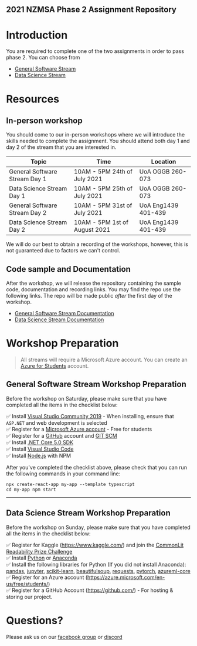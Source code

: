 ## 2021 NZMSA Phase 2 Assignment Repository

# Introduction
You are required to complete one of the two assignments in order to pass phase 2. You can choose from 
* [General Software Stream](2021-MSA-Phase2-General-Stream.pdf)
* [Data Science Stream](2021-MSA-Phase2-Data-Science.pdf)

# Resources

## In-person workshop
You should come to our in-person workshops where we will introduce the skills needed to complete the assignment. You should attend both day 1 and day 2 of the stream that you are interested in.

| Topic                         | Time                    | Location            |
|-------------------------------|-------------------------|---------------------|
| General Software Stream Day 1 | 10AM - 5PM 24th of July 2021  | UoA OGGB 260-073    |
| Data Science Stream Day 1     | 10AM - 5PM 25th of July 2021  | UoA OGGB 260-073    |
| General Software Stream Day 2 | 10AM - 5PM 31st of July 2021  | UoA Eng1439 401-439 |
| Data Science Stream Day 2     | 10AM - 5PM 1st of August 2021 | UoA Eng1439 401-439 |

We will do our best to obtain a recording of the workshops, however, this is not guaranteed due to factors we can't control. 

## Code sample and Documentation
After the workshop, we will release the repository containing the sample code, documentation and recording links. You may find the repo use the following links. The repo will be made public *after* the first day of the workshop.
* [General Software Stream Documentation](https://github.com/NZMSA/2021-Phase-2)
* [Data Science Stream Documentation](https://github.com/NZMSA/2021-Phase-2-Data-Science)

# Workshop Preparation

> All streams will require a Microsoft Azure account. You can create an [Azure for Students](https://github.com/NZMSA/2019-Phase-1/blob/master/Azure%20For%20Students/README.md)  account.

## General Software Stream Workshop Preparation

Before the workshop on Saturday, please make sure that you have completed all the items in the checklist below:

✅ Install [Visual Studio Community 2019](https://visualstudio.microsoft.com/vs/community/) - When installing, ensure that `ASP.NET` and web development is selected<br>
✅ Register for a [Microsoft Azure account](https://azure.microsoft.com/en-us/free/students/) - Free for students<br>
✅ Register for a [GitHub](https://github.com) account and [GIT SCM](https://git-scm.com/downloads)<br>
✅ Install [.NET Core 5.0 SDK](https://dotnet.microsoft.com/download/dotnet/5.0)<br>
✅ Install [Visual Studio Code](https://code.visualstudio.com/)<br>
✅ Install [Node.js](https://nodejs.org/en/) with NPM

After you've completed the checklist above, please check that you can run the following commands in your command line:

```npx create-react-app my-app --template typescript```<br>
```cd my-app npm start```

---

## Data Science Stream Workshop Preparation

Before the workshop on Sunday, please make sure that you have completed all the items in the checklist below:

✅ Register for Kaggle (https://www.kaggle.com/) and join the [CommonLit Readability Prize Challenge](https://www.kaggle.com/c/commonlitreadabilityprize)<br>
✅ Install [Python](https://www.python.org/downloads/) or [Anaconda](https://www.anaconda.com/products/individual)<br>
✅ Install the following libraries for Python (If you did not install Anaconda): [pandas](https://pandas.pydata.org/), [jupyter](https://jupyter.org/install), [scikit-learn](https://scikit-learn.org/), [beautifulsoup](https://beautiful-soup-4.readthedocs.io/en/latest/), [requests](https://docs.python-requests.org/en/master/), [pytorch](https://pytorch.org/), [azureml-core](https://docs.microsoft.com/en-us/python/api/azureml-core/azureml.core?view=azure-ml-py) <br>
✅ Register for an Azure account (https://azure.microsoft.com/en-us/free/students/) <br>
✅ Register for a GitHub Account (https://github.com/) - For hosting & storing our project.


# Questions?
Please ask us on our [facebook group](https://aka.ms/nzmsa) or [discord](https://discord.gg/c4Y5SAZ)
